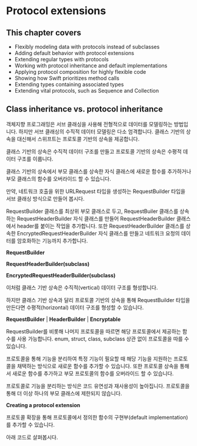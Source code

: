# Protocol extensions

## This chapter covers
- Flexibly modeling data with protocols instead of subclasses
- Adding default behavior with protocol extensions
- Extending regular types with protocols
- Working with protocol inheritance and default implementations
- Applying protocol composition for highly flexible code
- Showing how Swift prioritizes method calls
- Extending types containing associated types
- Extending vital protocols, such as Sequence and Collection

## Class inheritance vs. protocol inheritance

객체지향 프로그래밍은 서브 클래싱을 사용해 전형적으로 데이터를 모델링하는 방법입니다.
하지만 서브 클래싱의 수직적 데이터 모델링은 다소 엄격합니다.
클래스 기반의 상속을 대신해서 스위프트는 프로토콜 기반의 상속을 제공합니다.

클래스 기반의 상속은 수직적 데이터 구조를 만들고 프로토콜 기반의 상속은 수평적 데이터 구조를 이룹니다.

클래스 기반의 상속에서 부모 클래스를 상속한 자식 클래스에 새로운 함수를 추가하거나 부모 클래스의 함수를 오버라이드 할 수 있습니다.

만약, 네트워크 호출을 위한 URLRequest 타입을 생성하는 RequestBuilder 타입을 서브 클래싱 방식으로 만들어 봅시다.

RequestBuilder 클래스를 최상위 부모 클래스로 두고, RequestBuiler 클래스를 상속하는 RequestHeaderBuilder 자식 클래스를 만들어 RequestHeaderBuilder 클래스에서 header를 붙이는 작업을 추가합니다. 
또한 RequestHeaderBuilder 클래스를 상속한 EncryptedRequestHeaderBuilder 자식 클래스를 만들고 네트워크 요청의 데이터를 암호화하는 기능까지 추가합니다.

**RequestBuilder**

**RequestHeaderBuilder(subclass)**

**EncryptedRequestHeaderBuilder(subclass)**

이처럼 클래스 기반 상속은 수직적(vertical) 데이터 구조를 형성합니다.

하지만 클래스 기반 상속과 달리 프로토콜 기반의 상속을 통해 RequestBuilder 타입을 만든다면 수평적(horizontal) 데이터 구조를 형성할 수 있습니다.

**RequestBuilder** | **HeaderBuilder** | **Encryptable**

RequestBuilder를 비롯해 나머지 프로토콜을 따르면 해당 프로토콜에서 제공하는 함수를 사용 가능합니다.
enum, struct, class, subclass 상관 없이 프로토콜을 따를 수 있습니다.

프로토콜을 통해 기능을 분리하여 특정 기능이 필요할 때 해당 기능을 지원하는 프로토콜을 채택하는 방식으로 새로운 함수를 추가할 수 있습니다.
또한 프로토콜 상속을 통해서 새로운 함수를 추가하고 부모 프로토콜의 함수를 오버라이드 할 수 있습니다.

프로토콜로 기능을 분리하는 방식은 코드 유연성과 재사용성이 높아집니다.
프로토콜을 통해 더 이상 하나의 부모 클래스에 제한되지 않습니다.

**Creating a protocol extension**

프로토콜 확장을 통해 프로토콜에서 정의한 함수의 구현부(default implementation)를 추가할 수 있습니다.

아래 코드로 살펴봅시다.

























